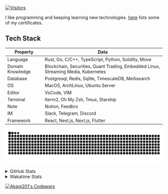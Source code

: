 <!-- markdownlint-disable MD041 MD010 MD033 -->
[![Visitors](https://api.visitorbadge.io/api/daily?path=Akagi201%2FAkagi201&label=Visitors%20Today&countColor=%2337d67a)](https://visitorbadge.io/status?path=Akagi201%2FAkagi201)

I like programming and keeping learning new technologies. [here](https://github.com/Akagi201/blockchain) lists some of my certificates.

## Tech Stack

| Property         	| Data                                                                               	|
|------------------	|------------------------------------------------------------------------------------	|
| Language         	| Rust, Go, C/C++, TypeScript, Python, Solidity, Move                                 |
| Domain Knowledge 	| Blockchain, Securities, Quant Trading, Embedded Linux, Streaming Media, Kubernetes 	|
| Database         	| Postgresql, Redis, Sqlite, TimescaleDB, Meilisearch                                 |
| OS               	| MacOS, ArchLinux, Ubuntu Server                                                     |
| Editor           	| VsCode, VIM                                                                        	|
| Terminal          | Iterm2, Oh My Zsh, Tmux, Starship                                                   |
| Note             	| Notion, Feedbro                                                                    	|
| IM               	| Slack, Telegram, Discord                                                            |
| Framework         | React, Nest.js, Next.js, Flutter                                                   	|

[![github contribution grid snake animation](https://raw.githubusercontent.com/Akagi201/Akagi201/output/github-contribution-grid-snake.svg#gh-light-mode-only)](https://github.com/Akagi201)

<details>
<summary>GitHub Stats</summary>
  <a href="https://github.com/Akagi201"><img alt="Profile Detail" src="https://raw.githubusercontent.com/Akagi201/Akagi201/master/profile-summary-card-output/dracula/0-profile-details.svg" /></a>
  <a href="https://github.com/Akagi201"><img alt="Github Stats" src="https://raw.githubusercontent.com/Akagi201/Akagi201/master/profile-summary-card-output/dracula/3-stats.svg" /></a>
  <a href="https://github.com/Akagi201"><img alt="Lang By Commits" src="https://raw.githubusercontent.com/Akagi201/Akagi201/master/profile-summary-card-output/dracula/2-most-commit-language.svg" /></a>
</details>

<details>
<summary>Wakatime Stats</summary>
<br>

<!--START_SECTION:waka-->

```txt
From: 03 December 2023 - To: 10 December 2023

Total Time: 71 hrs 8 mins

Other        39 hrs 34 mins  ██████████████░░░░░░░░░░░   55.63 %
Rust         8 hrs 29 mins   ███░░░░░░░░░░░░░░░░░░░░░░   11.93 %
sh           6 hrs 36 mins   ██▒░░░░░░░░░░░░░░░░░░░░░░   09.29 %
Python       5 hrs 18 mins   ██░░░░░░░░░░░░░░░░░░░░░░░   07.47 %
JavaScript   3 hrs 16 mins   █░░░░░░░░░░░░░░░░░░░░░░░░   04.59 %
TypeScript   2 hrs 59 mins   █░░░░░░░░░░░░░░░░░░░░░░░░   04.21 %
Markdown     1 hr 34 mins    ▓░░░░░░░░░░░░░░░░░░░░░░░░   02.22 %
Solidity     1 hr 23 mins    ▒░░░░░░░░░░░░░░░░░░░░░░░░   01.95 %
YAML         50 mins         ▒░░░░░░░░░░░░░░░░░░░░░░░░   01.19 %
JSON         21 mins         ░░░░░░░░░░░░░░░░░░░░░░░░░   00.51 %
```

<!--END_SECTION:waka-->

</details>

<a href="https://www.codewars.com/users/Akagi201"><img alt="Akagi201's Codewars" src="https://www.codewars.com/users/Akagi201/badges/small"></a>
